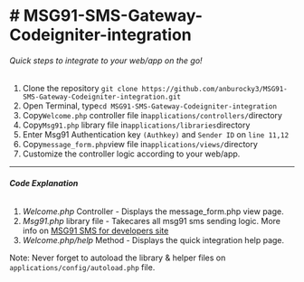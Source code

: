 # # MSG91-SMS-Gateway-Codeigniter-integration
<h6>Quick steps to integrate to your web/app on the go!</h6>
<ol>
	<li> Clone the repository <code>git clone https://github.com/anburocky3/MSG91-SMS-Gateway-Codeigniter-integration.git</code> </li>
	<li> Open Terminal, type<code>cd MSG91-SMS-Gateway-Codeigniter-integration</code> </li>
	<li> Copy<code>Welcome.php</code> controller file in<code>applications/controllers/</code>directory</li>
	<li> Copy<code>Msg91.php</code> library file in<code>applications/libraries</code>directory</li>
	<li> Enter Msg91 Authentication key <code>(Authkey)</code> and <code>Sender ID</code> on <code>line 11,12</code></li>
	<li> Copy<code>message_form.php</code>view file in<code>applications/views/</code>directory</li>
	<li> Customize the controller logic according to your web/app. </li>

</ol>	
<hr>
<h6><strong>Code Explanation</strong></h6>
<ol>
	<li><em>Welcome.php</em> Controller - Displays the message_form.php view page.</li>
	<li><em>Msg91.php</em> library file -  Takecares all msg91 sms sending logic. More info on <a href="https://msg91.com/sms-for-developers" target="_blank">MSG91 SMS for developers site</a></li>
	<li><em>Welcome.php/help</em> Method - Displays the quick integration help page.</li>
</ol>

<p class="mt5">Note: Never forget to autoload the library & helper files on <code>applications/config/autoload.php</code> file.</p>
